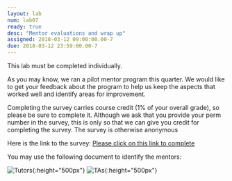 ```yaml
---
layout: lab
num: lab07
ready: true
desc: "Mentor evaluations and wrap up"
assigned: 2018-03-12 09:00:00.00-7
due: 2018-03-12 23:59:00.00-7
---
```

<div markdown="1">


This lab must be completed individually.

As you may know, we ran a pilot mentor program this quarter.
We would like to get your feedback about the program to help us keep the aspects that worked well and identify areas for improvement.

Completing the survey carries course credit (1% of your overall grade), so please be sure to complete it. Although we ask that you provide your perm number in the survey, this is only so that we can give you credit for completing the survey. The survey is otherwise anonymous


Here is the link to the survey:
[Please click on this link to complete](https://goo.gl/forms/ifnnqRrZfa506y6g2)

You may use the following document to identify the mentors:

![Tutors](/lab/lab09/Spring2017-mentors/Slide1.PNG){:height="500px"}
![TAs](/lab/lab09/Spring2017-mentors/Slide2.PNG){:height="500px"}

</div>
